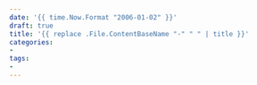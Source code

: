 ```yaml
---
date: '{{ time.Now.Format "2006-01-02" }}'
draft: true
title: '{{ replace .File.ContentBaseName "-" " " | title }}'
categories:
-
tags:
-
---
```

